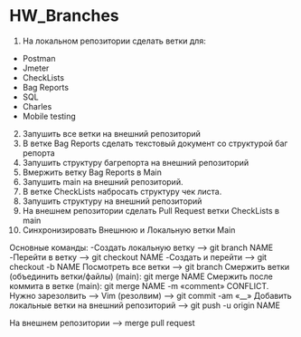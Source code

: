 # HW_Branches
1. На локальном репозитории сделать ветки для:
- Postman
- Jmeter
- CheckLists
- Bag Reports
- SQL
- Charles
- Mobile testing

2. Запушить все ветки на внешний репозиторий
3. В ветке Bag Reports сделать текстовый документ со структурой баг репорта
4. Запушить структуру багрепорта на внешний репозиторий
5. Вмержить ветку Bag Reports в Main
6. Запушить main на внешний репозиторий.
7. В ветке CheckLists набросать структуру чек листа.
8. Запушить структуру на внешний репозиторий
9. На внешнем репозитории сделать Pull Request ветки CheckLists в main
10. Синхронизировать Внешнюю и Локальную ветки Main

Основные команды:
-Создать локальную ветку —> git branch NAME
-Перейти в ветку —> git checkout NAME
-Создать и перейти —> git checkout -b NAME
Посмотреть все ветки —> git branch
Смержить ветки (объединить ветки/файлы) (main): git merge NAME
Смержить после коммита в ветке (main): git merge NAME -m «comment»
CONFLICT. Нужно зарезолвить —> Vim (резолвим) —> git commit -am «__»
Добавить локальные ветки на внешний репозиторий —> git push -u origin NAME

На внешнем репозитории  —> merge pull request


